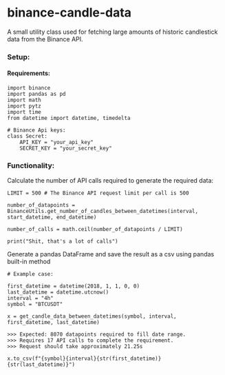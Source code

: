 # binance-candle-data

A small utility class used for fetching large amounts of historic candlestick data from the Binance API.

### Setup:

#### Requirements:
```
import binance
import pandas as pd
import math
import pytz
import time
from datetime import datetime, timedelta

# Binance Api keys:
class Secret:
    API_KEY = "your_api_key"
    SECRET_KEY = "your_secret_key"
```

### Functionality:

Calculate the number of API calls required to generate the required data:
```
LIMIT = 500 # The Binance API request limit per call is 500

number_of_datapoints = BinanceUtils.get_number_of_candles_between_datetimes(interval, start_datetime, end_datetime)

number_of_calls = math.ceil(number_of_datapoints / LIMIT)

print("Shit, that's a lot of calls")
```
Generate a pandas DataFrame and save the result as a csv using pandas built-in method
```
# Example case:

first_datetime = datetime(2018, 1, 1, 0, 0)
last_datetime = datetime.utcnow()
interval = "4h"
symbol = "BTCUSDT"

x = get_candle_data_between_datetimes(symbol, interval, first_datetime, last_datetime)

>>> Expected: 8070 datapoints required to fill date range.
>>> Requires 17 API calls to complete the requirement.
>>> Request should take approximately 21.25s

x.to_csv(f"{symbol}{interval}{str(first_datetime)}{str(last_datetime)}")
```

